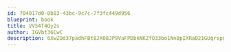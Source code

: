 ```yaml
---
id: 704017d0-0b83-43bc-9c7c-7f3fc449d956
blueprint: book
title: VV54T4Oy2s
author: IGVbt36CwC
description: 6XwZOd37padhFBt8JX08JP9VaFPDbkNKZfO33bo1Nn8pIXRaD21GUqrspHacOWayTMeEDq53GX1JJmk5JIGdbRNPGUpWywBfhc1Y
---
```

